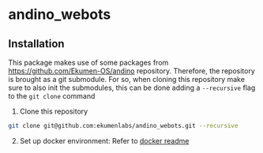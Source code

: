 # andino_webots

## Installation

This package makes use of some packages from https://github.com/Ekumen-OS/andino repository. Therefore, the repository is brought as a git submodule.
For so, when cloning this repository make sure to also init the submodules, this can be done adding a `--recursive` flag to the `git clone` command

1. Clone this repository

```sh
git clone git@github.com:ekumenlabs/andino_webots.git --recursive
```

2. Set up docker environment:
Refer to [docker readme](docker/README.md)

